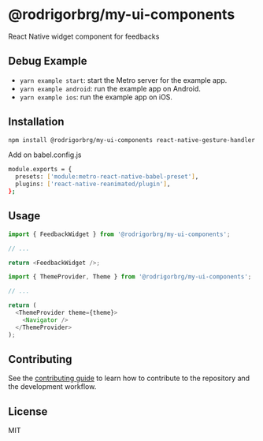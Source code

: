 # @rodrigorbrg/my-ui-components

React Native widget component for feedbacks

## Debug Example

- `yarn example start`: start the Metro server for the example app.
- `yarn example android`: run the example app on Android.
- `yarn example ios`: run the example app on iOS.

## Installation

```sh
npm install @rodrigorbrg/my-ui-components react-native-gesture-handler react-native-reanimated react-native-view-shot
```

Add on babel.config.js

```sh
module.exports = {
  presets: ['module:metro-react-native-babel-preset'],
  plugins: ['react-native-reanimated/plugin'],
};
```

## Usage

```js
import { FeedbackWidget } from '@rodrigorbrg/my-ui-components';

// ...

return <FeedbackWidget />;
```

```js
import { ThemeProvider, Theme } from '@rodrigorbrg/my-ui-components';

// ...

return (
  <ThemeProvider theme={theme}>
    <Navigator />
  </ThemeProvider>
);
```

## Contributing

See the [contributing guide](CONTRIBUTING.md) to learn how to contribute to the repository and the development workflow.

## License

MIT
